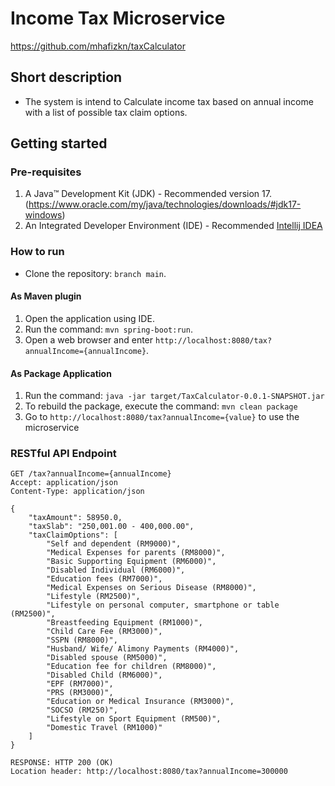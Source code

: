 # Income Tax Microservice
https://github.com/mhafizkn/taxCalculator

## Short description
- The system is intend to Calculate income tax based on annual income with a list of possible tax claim options.

## Getting started
### Pre-requisites
1. A Java™ Development Kit (JDK) - Recommended version 17.(https://www.oracle.com/my/java/technologies/downloads/#jdk17-windows) <br/>
2. An Integrated Developer Environment (IDE) - Recommended [Intellij IDEA](https://www.jetbrains.com/idea/) <br/>

### How to run
- Clone the repository: `branch main`.

#### As Maven plugin
1. Open the application using IDE.
2. Run the command: `mvn spring-boot:run`.
3. Open a web browser and enter `http://localhost:8080/tax?annualIncome={annualIncome}`.

#### As Package Application
1. Run the command: `java -jar target/TaxCalculator-0.0.1-SNAPSHOT.jar`
2. To rebuild the package, execute the command: `mvn clean package`
3. Go to `http://localhost:8080/tax?annualIncome={value}` to use the microservice

### RESTful API Endpoint
```
GET /tax?annualIncome={annualIncome}
Accept: application/json
Content-Type: application/json

{
    "taxAmount": 58950.0,
    "taxSlab": "250,001.00 - 400,000.00",
    "taxClaimOptions": [
        "Self and dependent (RM9000)",
        "Medical Expenses for parents (RM8000)",
        "Basic Supporting Equipment (RM6000)",
        "Disabled Individual (RM6000)",
        "Education fees (RM7000)",
        "Medical Expenses on Serious Disease (RM8000)",
        "Lifestyle (RM2500)",
        "Lifestyle on personal computer, smartphone or table (RM2500)",
        "Breastfeeding Equipment (RM1000)",
        "Child Care Fee (RM3000)",
        "SSPN (RM8000)",
        "Husband/ Wife/ Alimony Payments (RM4000)",
        "Disabled spouse (RM5000)",
        "Education fee for children (RM8000)",
        "Disabled Child (RM6000)",
        "EPF (RM7000)",
        "PRS (RM3000)",
        "Education or Medical Insurance (RM3000)",
        "SOCSO (RM250)",
        "Lifestyle on Sport Equipment (RM500)",
        "Domestic Travel (RM1000)"
    ]
}

RESPONSE: HTTP 200 (OK)
Location header: http://localhost:8080/tax?annualIncome=300000
```
